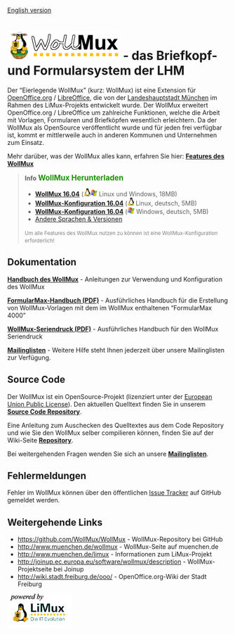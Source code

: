[ English version](Main_Page.md "wikilink")

![](Wollmux_logo_medium.gif "fig:Wollmux_logo_medium.gif") - das Briefkopf- und Formularsystem der LHM
======================================================================================================

Der “Eierlegende WollMux” (kurz: WollMux) ist eine Extension für
[OpenOffice.org](http://www.openoffice.org) /
[LibreOffice](http://www.documentfoundation.org), die von der
[Landeshauptstadt München](http://www.muenchen.de) im Rahmen des
LiMux-Projekts entwickelt wurde. Der WollMux erweitert OpenOffice.org /
LibreOffice um zahlreiche Funktionen, welche die Arbeit mit Vorlagen,
Formularen und Briefköpfen wesentlich erleichtern. Da der WollMux als
OpenSource veröffentlicht wurde und für jeden frei verfügbar ist, kommt
er mittlerweile auch in anderen Kommunen und Unternehmen zum Einsatz.

Mehr darüber, was der WollMux alles kann, erfahren Sie hier: **[Features des WollMux](Features.md)**

> **Info**  <span style="font-size:larger;font-weight:bold;color:#1D9101">WollMux Herunterladen</span>
> - **[WollMux 16.04](http://www.wollmux.net/files/16.04/wollmux-16.04-installer.jar)** (![](Linux-icon.png "fig:Linux-icon.png")![](Windows-icon.png "fig:Windows-icon.png") Linux und Windows, 18MB)
> - **[WollMux-Konfiguration 16.04](http://www.wollmux.net/files/16.04/wollmux-config-de-utf8-16.04.tar.gz)** (![](Linux-icon.png "fig:Linux-icon.png") Linux, deutsch, 5MB)
> - **[WollMux-Konfiguration 16.04](http://www.wollmux.net/files/16.04/wollmux-config-de-16.04-installer.exe)** (![](Windows-icon.png "fig:Windows-icon.png") Windows, deutsch, 5MB)
> - [Andere Sprachen & Versionen](Download.md "wikilink")
>
> <span style="font-size:smaller; color:gray;">Um alle Features des WollMux nutzen zu können ist eine WollMux-Konfiguration erforderlich!</span>

Dokumentation
-------------

**[Handbuch des WollMux](Handbuch_des_WollMux.md "wikilink")** -
Anleitungen zur Verwendung und Konfiguration des WollMux

**[FormularMax-Handbuch
(PDF)](http://www.wollmux.net/files/FormularMax_Handbuch.pdf)** -
Ausführliches Handbuch für die Erstellung von WollMux-Vorlagen mit dem
im WollMux enthaltenen “FormularMax 4000”

**[WollMux-Seriendruck
(PDF)](http://www.wollmux.net/files/WollMux_Seriendruck.pdf)** -
Ausführliches Handbuch für den WollMux Seriendruck

**[Mailinglisten](Mailinglisten.md "wikilink")** - Weitere Hilfe steht
Ihnen jederzeit über unsere Mailinglisten zur Verfügung.

Source Code
-----------

Der WollMux ist ein OpenSource-Projekt (lizenziert unter der [European
Union Public License](http://joinup.ec.europa.eu/software/page/eupl)).
Den aktuellen Quelltext finden Sie in unserem **[Source Code Repository](https://github.com/WollMux/WollMux)**.

Eine Anleitung zum Auschecken des Quelltextes aus dem Code Repository
und wie Sie den WollMux selber compilieren können, finden Sie auf der
Wiki-Seite **[Repository](Repository.md "wikilink")**.

Bei weitergehenden Fragen wenden Sie sich an unsere
**[Mailinglisten](Mailinglisten.md "wikilink")**.

Fehlermeldungen
---------------

Fehler im WollMux können über den öffentlichen [Issue
Tracker](https://github.com/WollMux/WollMux/issues) auf GitHub gemeldet
werden.

Weitergehende Links
-------------------

-   <https://github.com/WollMux/WollMux> - WollMux-Repository bei GitHub
-   <http://www.muenchen.de/wollmux> - WollMux-Seite auf muenchen.de
-   <http://www.muenchen.de/limux> - Informationen zum LiMux-Projekt
-   <http://joinup.ec.europa.eu/software/wollmux/description> -
    WollMux-Projektseite bei Joinup
-   <http://wiki.stadt.freiburg.de/ooo/> - OpenOffice.org-Wiki der Stadt
    Freiburg

![](Limux_power.gif "Limux_power.gif")
